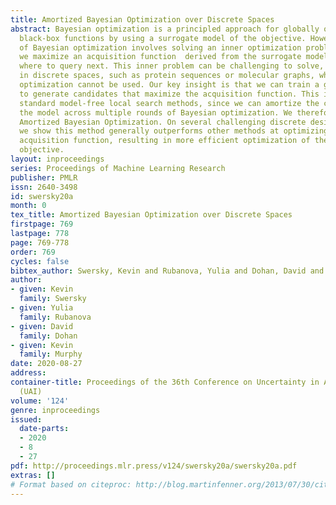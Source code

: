 ```yaml
---
title: Amortized Bayesian Optimization over Discrete Spaces
abstract: Bayesian optimization is a principled approach for globally optimizing expensive,
  black-box functions by using a surrogate model of the objective. However, each step
  of Bayesian optimization involves solving an inner optimization problem, in which
  we maximize an acquisition function  derived from the surrogate model to decide
  where to query next. This inner problem can be challenging to solve, particularly
  in discrete spaces, such as protein sequences or molecular graphs, where gradient-based
  optimization cannot be used. Our key insight is that we can train a generative model
  to generate candidates that maximize the acquisition function. This is faster than
  standard model-free local search methods, since we can amortize the cost of learning
  the model across multiple rounds of Bayesian optimization. We therefore call this
  Amortized Bayesian Optimization. On several challenging discrete design problems,
  we show this method generally outperforms other methods at optimizing the inner
  acquisition function, resulting in more efficient optimization of the outer black-box
  objective.
layout: inproceedings
series: Proceedings of Machine Learning Research
publisher: PMLR
issn: 2640-3498
id: swersky20a
month: 0
tex_title: Amortized Bayesian Optimization over Discrete Spaces
firstpage: 769
lastpage: 778
page: 769-778
order: 769
cycles: false
bibtex_author: Swersky, Kevin and Rubanova, Yulia and Dohan, David and Murphy, Kevin
author:
- given: Kevin
  family: Swersky
- given: Yulia
  family: Rubanova
- given: David
  family: Dohan
- given: Kevin
  family: Murphy
date: 2020-08-27
address: 
container-title: Proceedings of the 36th Conference on Uncertainty in Artificial Intelligence
  (UAI)
volume: '124'
genre: inproceedings
issued:
  date-parts:
  - 2020
  - 8
  - 27
pdf: http://proceedings.mlr.press/v124/swersky20a/swersky20a.pdf
extras: []
# Format based on citeproc: http://blog.martinfenner.org/2013/07/30/citeproc-yaml-for-bibliographies/
---
```


